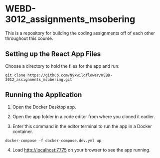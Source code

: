 # WEBD-3012_assignments_msobering
This is a repository for building the coding assignments off of each other throughout this course.

## Setting up the React App Files

Choose a directory to hold the files for the app and run:

```
git clone https://github.com/Nyxwildflower/WEBD-3012_assignments_msobering.git
```

## Running the Application

1. Open the Docker Desktop app.

2. Open the app folder in a code editor from where you cloned it earlier.

3. Enter this command in the editor terminal to run the app in a Docker container.

```
docker-compose -f docker-compose.dev.yml up
```

4. Load [http://localhost:7775](localhost:7775) on your browser to see the app running.
